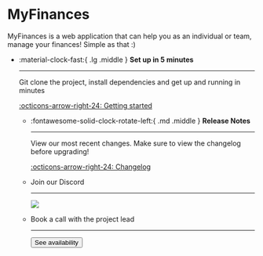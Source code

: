 # MyFinances

MyFinances is a web application that can help you as an individual or team, manage your finances! Simple as that :)

<div class="grid cards" markdown>

- :material-clock-fast:{ .lg .middle } __Set up in 5 minutes__

    ---

    Git clone the project, install dependencies and get up
    and running in minutes

    [:octicons-arrow-right-24: Getting started](getting-started/)

  - :fontawesome-solid-clock-rotate-left:{ .md .middle } __Release Notes__

      ---

    View our most recent changes. Make sure to view the changelog before upgrading!

    [:octicons-arrow-right-24: Changelog](changelog)

	<li>
        <p>Join our Discord</p>
        <hr>
        <a target="_blank" href="https://discord.gg/9kKG3SMbAr?utm_source=Discord%20Widget&utm_medium=Connect">
            <img src="https://discord.com/api/guilds/1139553863175778367/widget.png?style=banner2"/>
        </a>
        <li>
			<p>Book a call with the project lead</p>
			<hr>
			<button class="md-button" data-cal-link="treyww/myfinances-development-help"
					data-cal-namespace="myfinances-development-help" data-cal-config='{"layout":"month_view"}'>
					See availability</button>
		</li>
    </li>
</div>

<script type="text/javascript">
  (function (C, A, L) { let p = function (a, ar) { a.q.push(ar); }; let d = C.document; C.Cal = C.Cal || function () { let cal = C.Cal; let ar = arguments; if (!cal.loaded) { cal.ns = {}; cal.q = cal.q || []; d.head.appendChild(d.createElement("script")).src = A; cal.loaded = true; } if (ar[0] === L) { const api = function () { p(api, arguments); }; const namespace = ar[1]; api.q = api.q || []; if(typeof namespace === "string"){cal.ns[namespace] = cal.ns[namespace] || api;p(cal.ns[namespace], ar);p(cal, ["initNamespace", namespace]);} else p(cal, ar); return;} p(cal, ar); }; })(window, "https://app.cal.com/embed/embed.js", "init");
  Cal("init", "myfinances-development-help", {origin:"https://cal.com"});


  // Important: Please add the following attributes to the element that should trigger the calendar to open upon clicking.
  // `data-cal-link="treyww/myfinances-development-help"`
  // data-cal-namespace="myfinances-development-help"
  // `data-cal-config='{"layout":"month_view"}'`

  Cal.ns["myfinances-development-help"]("ui", {"styles":{"branding":{"brandColor":"#000000"}},"hideEventTypeDetails":false,"layout":"month_view"});
</script>

